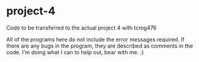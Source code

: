 # project-4
Code to be transferred to the actual project 4 with tcmg476

All of the programs here do not include the error messages required. If there are any bugs in the program, they are described as comments in the code. I'm doing what I can to help out, bear with me. :)
